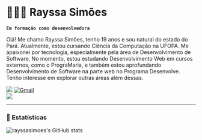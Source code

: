 # 👩🏾‍💻 Rayssa Simões

**`Em formação como desenvolvedora`**

Olá! Me chamo Rayssa Simões, tenho 19 anos e sou natural do estado do Pará. Atualmente, estou cursando Ciência da Computação na UFOPA. Me apaixonei por tecnologia, especialmente pela área de Desenvolvimento de Software. No momento, estou estudando Desenvolvimento Web em cursos externos, como o PrograMaria, e também estou aprofundando Desenvolvimento de Software na parte web no Programa Desenvolve. Tenho interesse em explorar outras áreas além dessas.

<div>
  <a href="https://www.linkedin.com/in/rayssa-simões-4a2896358/" target="_blank"><img src="https://img.shields.io/badge/-LinkedIn-%230077B5?style=for-the-badge&logo=linkedin&logoColor=white"></a> 
  <a href="https://mail.google.com/mail/?view=cm&fs=1&to=rayssasimoes27@gmail.com" target="_blank"><img src="https://img.shields.io/badge/-Gmail-%23D14836?style=for-the-badge&logo=gmail&logoColor=white" alt="Gmail"></a>
</div>

<div align="left"><img src="https://visitor-badge.laobi.icu/badge?page_id=rayssasimoes.rayssasimoes&right_color=pink&left_text=Profile%20Views"  /></div>

---

### 🤖 Estatísticas

![rayssasimoes's GitHub stats](https://github-readme-stats.vercel.app/api?username=rayssasimoes&show_icons=true&theme=radical)
